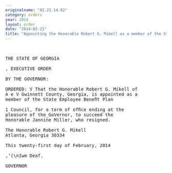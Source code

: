 ```yaml
---
originalname: "02.21.14.02"
category: orders
year: 2014
layout: order
date: "2014-02-21"
title: "Appointing the Honorable Robert G. Mikell as a member of the State Employee Benefit Plan Council"
---
```

<pre>
 

THE STATE OF GEORGIA

, EXECUTIVE ORDER

BY THE GOVERNOR:

ORDERED: V That the Honorable Robert G. Mikell of
A e V Gwinnett County, Georgia, is appointed as a
member of the State Employee Beneﬁt Plan

1 Council, for a term of ofﬁce ending at the
pleasure of the_GoVernor, to succeed the
Honorable Jannine Miller, who resigned.

The Honorable Robert G. Mikell
Atlanta, Georgia 30334

This twenty-first day of February, 2014

,‘(\nIwm Deaf.

GOVERNOR

</pre>
